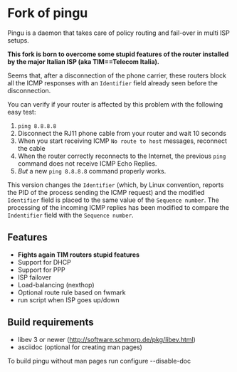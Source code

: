 
Fork of pingu
=====

Pingu is a daemon that takes care of policy routing and fail-over in
multi ISP setups.

**This fork is born to overcome some stupid features of the router installed by the major Italian ISP (aka TIM==Telecom Italia).**

Seems that, after a  disconnection of the phone carrier,  these routers block all the ICMP responses with an `Identifier` field already seen before the disconnection. 

You can verify if your router is affected by this problem with the following easy test:
1. `ping 8.8.8.8`
2. Disconnect the RJ11 phone cable from your router and wait 10 seconds
3. When you start receiving ICMP `No route to host` messages, reconnect the cable
4. When the router correctly reconnects to the Internet, the previous `ping` command does not receive ICMP Echo Replies.
5. *But* a new `ping 8.8.8.8` command properly works.

This version changes the `Identifier` (which, by Linux convention, reports the PID of the process sending the ICMP request) and the modified `Identifier` field is placed to the same value of the `Sequence number`. The processing of the incoming ICMP replies has been modified to compare the `Indentifier` field with the `Sequence number`.




Features
--------
- **Fights again TIM routers stupid features**
- Support for DHCP
- Support for PPP
- ISP failover
- Load-balancing (nexthop)
- Optional route rule based on fwmark
- run script when ISP goes up/down


Build requirements
------------------
- libev 3 or newer (http://software.schmorp.de/pkg/libev.html)
- asciidoc (optional for creating man pages)

To build pingu without man pages run configure --disable-doc


